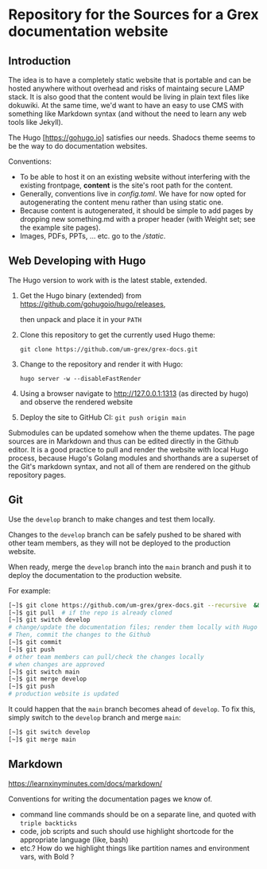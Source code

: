# Repository for the Sources for a Grex documentation website

## Introduction

The idea is to have a completely static website that is portable and can be hosted anywhere without overhead and risks of maintaing secure LAMP stack. It is also good that the content would be living in plain text files like dokuwiki. At the same time, we'd want to have an easy to use CMS with something like Markdown syntax (and without the need to learn any web tools like Jekyll). 

The Hugo [https://gohugo.io] satisfies our needs. Shadocs theme seems to be the way to do documentation websites. 

Conventions:

* To be able to host it on an existing website without interfering with the existing frontpage, __content__ is the site's root path for the content.
* Generally, conventions live in _config.toml_. We have for now opted for autogenerating the content menu rather than using static one. 
* Because content is autogenerated, it should be simple to add pages by dropping new something.md with a proper header (with Weight set; see the example site pages).
* Images, PDFs, PPTs, ... etc. go to the _/static_. 

## Web Developing with Hugo

The Hugo version to work with is the latest stable, extended.

1. Get the Hugo binary (extended) from https://github.com/gohugoio/hugo/releases,

   then unpack and place it in your `PATH`
2. Clone this repository to get the currently used Hugo theme:

   `git clone https://github.com/um-grex/grex-docs.git`
3. Change to the repository and render it with Hugo:

   `hugo server -w --disableFastRender`
4. Using a browser navigate to http://127.0.0.1:1313 (as directed by hugo) and observe the rendered website
5. Deploy the site to GitHub CI: `git push origin main`

Submodules can be updated somehow when the theme updates. 
The page sources are in Markdown and thus can be edited directly in the Github editor. 
It is a good practice to pull and render the website with local Hugo process, because Hugo's Golang modules and shorthands are a superset of the Git's markdown syntax, and not all of them are rendered on the github repository pages.

## Git

Use the `develop` branch to make changes and test them locally.

Changes to the `develop` branch can be safely pushed to be shared with other team members, as they will not be deployed to the production website.

When ready, merge the `develop` branch into the `main` branch and push it to deploy the documentation to the production website.

For example:
```bash
[~]$ git clone https://github.com/um-grex/grex-docs.git --recursive  && cd grex-docs.git # if clean doc copy is needed
[~]$ git pull  # if the repo is already cloned
[~]$ git switch develop
# change/update the documentation files; render them locally with Hugo server as described above. 
# Then, commit the changes to the Github
[~]$ git commit
[~]$ git push
# other team members can pull/check the changes locally
# when changes are approved
[~]$ git switch main
[~]$ git merge develop
[~]$ git push
# production website is updated
```

It could happen that the `main` branch becomes ahead of `develop`. To fix this, simply switch to the `develop` branch and merge `main`:
```bash
[~]$ git switch develop
[~]$ git merge main
```

## Markdown

https://learnxinyminutes.com/docs/markdown/ 

Conventions for writing the documentation pages we know of.

 * command line commands should be on a separate line, and quoted with ```triple backticks```
 * code, job scripts and such should use highlight shortcode for the appropriate language (like, bash)
 * etc.? How do we highlight things like partition names and environment vars, with Bold ?

